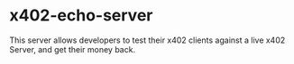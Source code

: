 # x402-echo-server
This server allows developers to test their x402 clients against a live x402 Server, and get their money back.
